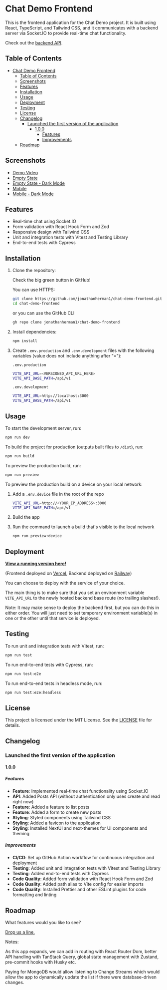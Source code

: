 # Chat Demo Frontend

This is the frontend application for the Chat Demo project. It is built using React, TypeScript, and Tailwind CSS, and it communicates with a backend server via Socket.IO to provide real-time chat functionality.

Check out the <a href="https://github.com/jonathanherman1/chat-demo-backend" _target="blank" rel="noopener noreferrer">backend API</a>.

## Table of Contents

- [Chat Demo Frontend](#chat-demo-frontend)
  - [Table of Contents](#table-of-contents)
  - [Screenshots](#screenshots)
  - [Features](#features)
  - [Installation](#installation)
  - [Usage](#usage)
  - [Deployment](#deployment)
  - [Testing](#testing)
  - [License](#license)
  - [Changelog](#changelog)
    - [Launched the first version of the application](#launched-the-first-version-of-the-application)
      - [1.0.0](#100)
        - [Features](#features-1)
        - [Improvements](#improvements)
  - [Roadmap](#roadmap)

## Screenshots

- [Demo Video](https://youtu.be/gaenyhsL5nQ)
- [Empty State](https://drive.google.com/file/d/1gr1-yTLu2YKLaOJLtR0h1Uq18G_uNj5G/view)
- [Empty State - Dark Mode](https://drive.google.com/file/d/1RfR83t4u-yvs3ktX9XUWamNGTmclKbEd/view)
- [Mobile](https://drive.google.com/file/d/12SuMZT9mkExthe4bI7qvUgXx9Irj4Y44/view)
- [Mobile - Dark Mode](https://drive.google.com/file/d/1jS4Y6XjPDFNU3RtEbfLeZUCept6nFGK6/view)

## Features

- Real-time chat using Socket.IO
- Form validation with React Hook Form and Zod
- Responsive design with Tailwind CSS
- Unit and integration tests with Vitest and Testing Library
- End-to-end tests with Cypress

## Installation

1. Clone the repository:

    Check the big green button in GitHub!

    You can use HTTPS:

    ```sh
    git clone https://github.com/jonathanherman1/chat-demo-frontend.git
    cd chat-demo-frontend
    ```

    or you can use the GitHub CLI

    ```sh
    gh repo clone jonathanherman1/chat-demo-frontend
    ```

2. Install dependencies:
    ```sh
    npm install
    ```

3. Create `.env.production` and `.env.development` files with the following variables (value does not include anything after "="):

    `.env.production`
    ```sh
    VITE_API_URL=<VERSIONED_API_URL_HERE>
    VITE_API_BASE_PATH=/api/v1
    ```

    `.env.development`
    ```sh
    VITE_API_URL=http://localhost:3000
    VITE_API_BASE_PATH=/api/v1
    ```


## Usage

To start the development server, run:
```sh
npm run dev
```

To build the project for production (outputs built files to `/dist`), run:
```sh
npm run build
```

To preview the production build, run:
```sh
npm run preview
```

To preview the production build on a device on your local network:

1. Add a `.env.device` file in the root of the repo

    ```sh
    VITE_API_URL=http://<YOUR_IP_ADDRESS>:3000
    VITE_API_BASE_PATH=/api/v1
    ```

2. Build the app


3. Run the command to launch a build that's visible to the local network

    ```sh
    npm run preview:device
    ```

## Deployment

**<a href="https://chat-demo-frontend.vercel.app/" _target="blank" rel="noopener noreferrer">View a running version here!</a>**

(Frontend deployed on <a href="https://vercel.com" _target="blank" rel="noopener noreferrer">Vercel</a>, Backend deployed on <a href="https://railway.app" _target="blank" rel="noopener noreferrer">Railway</a>)

You can choose to deploy with the service of your choice.

The main thing is to make sure that you set an environment variable `VITE_API_URL` to the newly hosted backend base route (no trailing slashes!).

Note: It may make sense to deploy the backend first, but you can do this in either order. You will just need to set temporary environment variable(s) in one or the other until that service is deployed.


## Testing
To run unit and integration tests with Vitest, run:

```sh
npm run test
```

To run end-to-end tests with Cypress, run:
```sh
npm run test:e2e
```

To run end-to-end tests in headless mode, run:
```sh
npm run test:e2e:headless
```

## License
This project is licensed under the MIT License. See the [LICENSE](/LICENSE) file for details.

## Changelog
### Launched the first version of the application
#### 1.0.0

##### Features

- **Feature**: Implemented real-time chat functionality using Socket.IO
- **API**: Added Posts API (without authentication only uses create and read right now)
- **Feature**: Added a feature to list posts
- **Feature**: Added a form to create new posts
- **Styling**: Styled components using Tailwind CSS
- **Styling**: Added a favicon to the application
- **Styling**: Installed NextUI and next-themes for UI components and theming
 

##### Improvements

- **CI/CD**: Set up GitHub Action workflow for continuous integration and deployment
- **Testing**: Added unit and integration tests with Vitest and Testing Library
- **Testing**: Added end-to-end tests with Cypress
- **Code Quality**: Added form validation with React Hook Form and Zod
- **Code Quality**: Added path alias to Vite config for easier imports
- **Code Quality**: Installed Prettier and other ESLint plugins for code formatting and linting

## Roadmap

What features would you like to see?

[Drop us a line.](mailto:jonathan.n.herman@gmail.com)


Notes:

As this app expands, we can add in routing with React Router Dom, better API handling with TanStack Query, global state management with Zustand, pre-commit hooks with Husky etc.

Paying for MongoDB would allow listening to Change Streams which would allow the app to dynamically update the list if there were database-driven changes.
